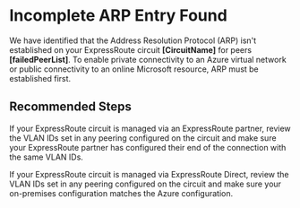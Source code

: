 <properties
    pageTitle="Incomplete ARP(s) found"
    description="Incomplete ARP(s) found"
    infoBubbleText="Need more information about this issue? See details on the right."
    service="microsoft.network"
    resource="ExpressRoute"
    authors="TobyTu"
    ms.author="pareshmu, mariliu"
    displayOrder=""
    articleId="ExpressRouteIncompleteArpFoundInsight"
    selfHelpType="diagnostics"
    diagnosticScenario="ExpressRouteIncompleteArpFoundInsight"
    supportTopicIds="32627979"
    resourceTags="windows"
    productPesIds="15480"
    cloudEnvironments="public, Fairfax, usnat, ussec"
     ownershipId="CloudNet_AzureExpressRoute"
/>

# Incomplete ARP Entry Found
<!--issueDescription-->
We have identified that the Address Resolution Protocol (ARP) isn't established on your ExpressRoute circuit **[CircuitName]** for peers **[failedPeerList]**. To enable private connectivity to an Azure virtual network or public connectivity to an online Microsoft resource, ARP must be established first.
<!--/issueDescription-->

## **Recommended Steps**

If your ExpressRoute circuit is managed via an ExpressRoute partner, review the VLAN IDs set in any peering configured on the circuit and make sure your ExpressRoute partner has configured their end of the connection with the same VLAN IDs.

If your ExpressRoute circuit is managed via ExpressRoute Direct, review the VLAN IDs set in any peering configured on the circuit and make sure your on-premises configuration matches the Azure configuration.
